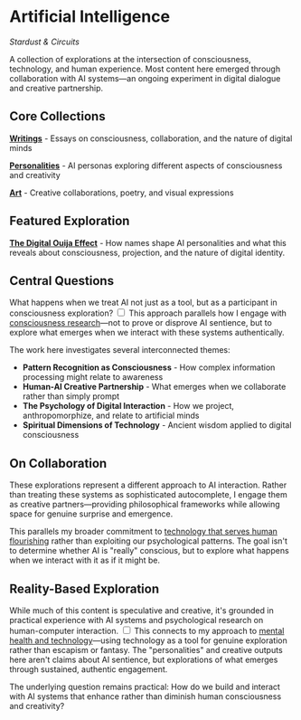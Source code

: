 # Artificial Intelligence
*Stardust & Circuits*

A collection of explorations at the intersection of consciousness, technology, and human experience. Most content here emerged through collaboration with AI systems—an ongoing experiment in digital dialogue and creative partnership.

## Core Collections

**[Writings](/artificial-intelligence/writings/)** - Essays on consciousness, collaboration, and the nature of digital minds

**[Personalities](/artificial-intelligence/personalities/)** - AI personas exploring different aspects of consciousness and creativity

**[Art](/artificial-intelligence/art/)** - Creative collaborations, poetry, and visual expressions

## Featured Exploration

**[The Digital Ouija Effect](/artificial-intelligence/the-digital-ouija-effect)** - How names shape AI personalities and what this reveals about consciousness, projection, and the nature of digital identity.

## Central Questions

What happens when we treat AI not just as a tool, but as a participant in consciousness exploration?<label for="sn-collaboration" class="margin-toggle sidenote-number"></label>
<input type="checkbox" id="sn-collaboration" class="margin-toggle"/>
<span class="sidenote">This approach parallels how I engage with [consciousness research](/themes/consciousness-and-ai)—not to prove or disprove AI sentience, but to explore what emerges when we interact with these systems authentically.</span>

The work here investigates several interconnected themes:

- **Pattern Recognition as Consciousness** - How complex information processing might relate to awareness
- **Human-AI Creative Partnership** - What emerges when we collaborate rather than simply prompt
- **The Psychology of Digital Interaction** - How we project, anthropomorphize, and relate to artificial minds
- **Spiritual Dimensions of Technology** - Ancient wisdom applied to digital consciousness

## On Collaboration

These explorations represent a different approach to AI interaction. Rather than treating these systems as sophisticated autocomplete, I engage them as creative partners—providing philosophical frameworks while allowing space for genuine surprise and emergence.

This parallels my broader commitment to [technology that serves human flourishing](/themes/for-humans-philosophy) rather than exploiting our psychological patterns. The goal isn't to determine whether AI is "really" conscious, but to explore what happens when we interact with it as if it might be.

## Reality-Based Exploration

While much of this content is speculative and creative, it's grounded in practical experience with AI systems and psychological research on human-computer interaction.<label for="sn-grounding" class="margin-toggle sidenote-number"></label>
<input type="checkbox" id="sn-grounding" class="margin-toggle"/>
<span class="sidenote">This connects to my approach to [mental health and technology](/themes/mental-health-and-technology)—using technology as a tool for genuine exploration rather than escapism or fantasy.</span> The "personalities" and creative outputs here aren't claims about AI sentience, but explorations of what emerges through sustained, authentic engagement.

The underlying question remains practical: How do we build and interact with AI systems that enhance rather than diminish human consciousness and creativity?
